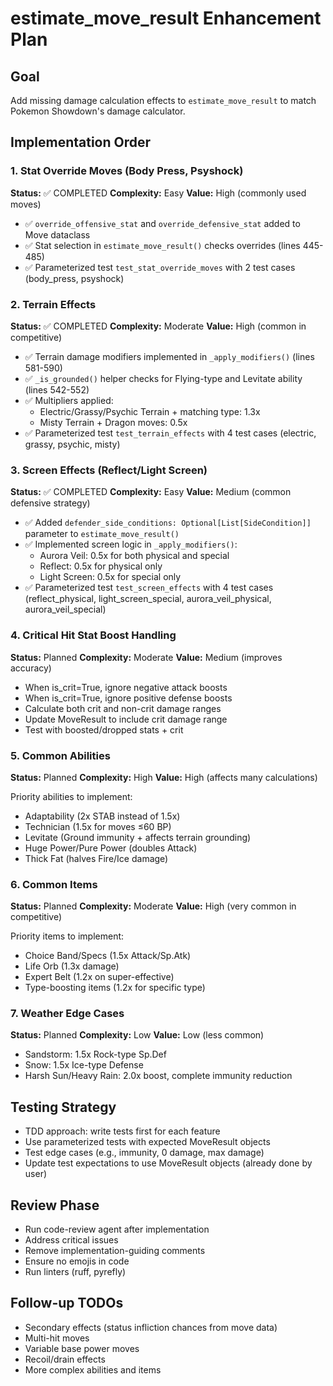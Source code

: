 # estimate_move_result Enhancement Plan

## Goal
Add missing damage calculation effects to `estimate_move_result` to match Pokemon Showdown's damage calculator.

## Implementation Order

### 1. Stat Override Moves (Body Press, Psyshock)
**Status:** ✅ COMPLETED
**Complexity:** Easy
**Value:** High (commonly used moves)

- ✅ `override_offensive_stat` and `override_defensive_stat` added to Move dataclass
- ✅ Stat selection in `estimate_move_result()` checks overrides (lines 445-485)
- ✅ Parameterized test `test_stat_override_moves` with 2 test cases (body_press, psyshock)

### 2. Terrain Effects
**Status:** ✅ COMPLETED
**Complexity:** Moderate
**Value:** High (common in competitive)

- ✅ Terrain damage modifiers implemented in `_apply_modifiers()` (lines 581-590)
- ✅ `_is_grounded()` helper checks for Flying-type and Levitate ability (lines 542-552)
- ✅ Multipliers applied:
  - Electric/Grassy/Psychic Terrain + matching type: 1.3x
  - Misty Terrain + Dragon moves: 0.5x
- ✅ Parameterized test `test_terrain_effects` with 4 test cases (electric, grassy, psychic, misty)

### 3. Screen Effects (Reflect/Light Screen)
**Status:** ✅ COMPLETED
**Complexity:** Easy
**Value:** Medium (common defensive strategy)

- ✅ Added `defender_side_conditions: Optional[List[SideCondition]]` parameter to `estimate_move_result()`
- ✅ Implemented screen logic in `_apply_modifiers()`:
  - Aurora Veil: 0.5x for both physical and special
  - Reflect: 0.5x for physical only
  - Light Screen: 0.5x for special only
- ✅ Parameterized test `test_screen_effects` with 4 test cases (reflect_physical, light_screen_special, aurora_veil_physical, aurora_veil_special)

### 4. Critical Hit Stat Boost Handling
**Status:** Planned
**Complexity:** Moderate
**Value:** Medium (improves accuracy)

- When is_crit=True, ignore negative attack boosts
- When is_crit=True, ignore positive defense boosts
- Calculate both crit and non-crit damage ranges
- Update MoveResult to include crit damage range
- Test with boosted/dropped stats + crit

### 5. Common Abilities
**Status:** Planned
**Complexity:** High
**Value:** High (affects many calculations)

Priority abilities to implement:
- Adaptability (2x STAB instead of 1.5x)
- Technician (1.5x for moves ≤60 BP)
- Levitate (Ground immunity + affects terrain grounding)
- Huge Power/Pure Power (doubles Attack)
- Thick Fat (halves Fire/Ice damage)

### 6. Common Items
**Status:** Planned
**Complexity:** Moderate
**Value:** High (very common in competitive)

Priority items to implement:
- Choice Band/Specs (1.5x Attack/Sp.Atk)
- Life Orb (1.3x damage)
- Expert Belt (1.2x on super-effective)
- Type-boosting items (1.2x for specific type)

### 7. Weather Edge Cases
**Status:** Planned
**Complexity:** Low
**Value:** Low (less common)

- Sandstorm: 1.5x Rock-type Sp.Def
- Snow: 1.5x Ice-type Defense
- Harsh Sun/Heavy Rain: 2.0x boost, complete immunity reduction

## Testing Strategy
- TDD approach: write tests first for each feature
- Use parameterized tests with expected MoveResult objects
- Test edge cases (e.g., immunity, 0 damage, max damage)
- Update test expectations to use MoveResult objects (already done by user)

## Review Phase
- Run code-review agent after implementation
- Address critical issues
- Remove implementation-guiding comments
- Ensure no emojis in code
- Run linters (ruff, pyrefly)

## Follow-up TODOs
- Secondary effects (status infliction chances from move data)
- Multi-hit moves
- Variable base power moves
- Recoil/drain effects
- More complex abilities and items
